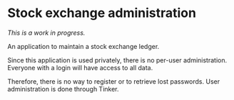 # Stock exchange administration

*This is a work in progress.*

An application to maintain a stock exchange ledger.

Since this application is used privately, there is no per-user administration.
Everyone with a login will have access to all data.

Therefore, there is no way to register or to retrieve lost passwords.
User administration is done through Tinker.
